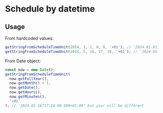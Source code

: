 # Schedule by datetime

## Usage
From hardcoded values:
```js
getStringFromScheduleTimeUnit(2024, 1, 1, 0, 0, '+01'); // '2024-01-01T00:00:00.000+01:00'
getStringFromScheduleTimeUnit(2024, 5, 16, 17, 18, '+01'); // '2024-05-16T17:18:00.000+01:00'
```

From Date object:
```js
const now = new Date();
getStringFromScheduleTimeUnit(
  now.getFullYear(),
  now.getMonth() + 1,
  now.getDate(),
  now.getHours(),
  now.getMinutes(),
  '+01'
); // '2024-05-16T17:26:00.000+01:00' but your will be different
```
